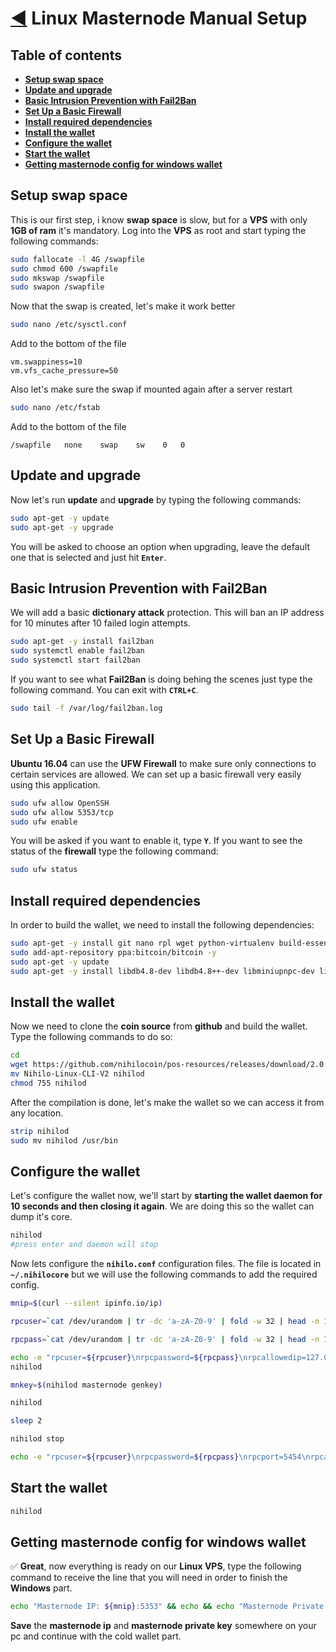 # [:arrow_backward:](./README.md) Linux Masternode Manual Setup

## Table of contents
- **[Setup swap space](#setup-swap-space)**
- **[Update and upgrade](#update-and-upgrade)**
- **[Basic Intrusion Prevention with Fail2Ban](#basic-intrusion-prevention-with-fail2ban)**
- **[Set Up a Basic Firewall](#set-up-a-basic-firewall)**
- **[Install required dependencies](#install-required-dependencies)**
- **[Install the wallet](#install-the-wallet)**
- **[Configure the wallet](#configure-the-wallet)**
- **[Start the wallet](#start-the-wallet)**
- **[Getting masternode config for windows wallet](#getting-masternode-config-for-windows-wallet)**

## Setup swap space
This is our first step, i know **swap space** is slow, but for a **VPS** with only **1GB of ram** it's mandatory. Log into the **VPS** as root and start typing the following commands:

````bash
sudo fallocate -l 4G /swapfile
sudo chmod 600 /swapfile
sudo mkswap /swapfile
sudo swapon /swapfile
````

Now that the swap is created, let's make it work better

````bash
sudo nano /etc/sysctl.conf
````

Add to the bottom of the file

````
vm.swappiness=10
vm.vfs_cache_pressure=50	
````

Also let's make sure the swap if mounted again after a server restart

````bash
sudo nano /etc/fstab
````

Add to the bottom of the file

````
/swapfile   none    swap    sw    0   0
````

## Update and upgrade
Now let's run **update** and **upgrade** by typing the following commands:

````bash
sudo apt-get -y update
sudo apt-get -y upgrade
````

You will be asked to choose an option when upgrading, leave the default one that is selected and just hit **``Enter``**.

## Basic Intrusion Prevention with Fail2Ban
We will add a basic **dictionary attack** protection. This will ban an IP address for 10 minutes after 10 failed login attempts.

````bash
sudo apt-get -y install fail2ban
sudo systemctl enable fail2ban
sudo systemctl start fail2ban
````

If you want to see what **Fail2Ban** is doing behing the scenes just type the following command. You can exit with **``CTRL+C``**.

````bash
sudo tail -f /var/log/fail2ban.log
````

## Set Up a Basic Firewall
**Ubuntu 16.04** can use the **UFW Firewall** to make sure only connections to certain services are allowed. We can set up a basic firewall very easily using this application.

````bash
sudo ufw allow OpenSSH
sudo ufw allow 5353/tcp
sudo ufw enable
````

You will be asked if you want to enable it, type **``Y``**. If you want to see the status of the **firewall** type the following command:

````bash
sudo ufw status
````

## Install required dependencies
In order to build the wallet, we need to install the following dependencies:

````bash
sudo apt-get -y install git nano rpl wget python-virtualenv build-essential libtool automake autoconf autotools-dev autoconf pkg-config libssl-dev libgmp3-dev libevent-dev bsdmainutils libboost-all-dev software-properties-common python-software-properties virtualenv
sudo add-apt-repository ppa:bitcoin/bitcoin -y
sudo apt-get -y update
sudo apt-get -y install libdb4.8-dev libdb4.8++-dev libminiupnpc-dev libzmq5
````	

## Install the wallet
Now we need to clone the **coin source** from **github** and build the wallet. Type the following commands to do so:

````bash
cd
wget https://github.com/nihilocoin/pos-resources/releases/download/2.0.0/Nihilo-Linux-CLI-V2
mv Nihilo-Linux-CLI-V2 nihilod
chmod 755 nihilod
````

After the compilation is done, let's make the wallet so we can access it from any location.

````bash
strip nihilod
sudo mv nihilod /usr/bin
````

## Configure the wallet
Let's configure the wallet now, we'll start by **starting the wallet daemon for 10 seconds and then closing it again**. We are doing this so the wallet can dump it's core.

````bash
nihilod
#press enter and daemon will stop
````

Now lets configure the **``nihilo.conf``** configuration files. The file is located in **``~/.nihilocore``** but we will use the following commands to add the required config.

````bash
mnip=$(curl --silent ipinfo.io/ip)

rpcuser=`cat /dev/urandom | tr -dc 'a-zA-Z0-9' | fold -w 32 | head -n 1`

rpcpass=`cat /dev/urandom | tr -dc 'a-zA-Z0-9' | fold -w 32 | head -n 1`

echo -e "rpcuser=${rpcuser}\nrpcpassword=${rpcpass}\nrpcallowedip=127.0.0.1\nlisten=1\nserver=1\ndaemon=1" > ~/.nihilo/.nihilo.conf
nihilod

mnkey=$(nihilod masternode genkey)

nihilod

sleep 2

nihilod stop

echo -e "rpcuser=${rpcuser}\nrpcpassword=${rpcpass}\nrpcport=5454\nrpcallowip=127.0.0.1\ndaemon=1\nserver=1\nlisten=1\ntxindex=1\nlistenonion=0\nmasternode=1\nmasternodeaddr=${mnip}:${COINPORT}\nmasternodeprivkey=${mnkey}\naddnode=ns1.nihilo.space\naddnode=ns2.nihilo.space\naddnode=ns3.nihilo.space\naddnode=ns4.nihilo.space\naddnode=ns5.nihilo.space\naddnode=ns6.nihilo.space\naddnode=ns7.nihilo.space\naddnode=ns8.nihilo.space\naddnode=ns9.nihilo.space\naddnode=ns10.nihilo.space" > ~/.nihilo/.nihilo.conf
````

## Start the wallet

````bash
nihilod
````

## Getting masternode config for windows wallet
:white_check_mark: **Great**, now everything is ready on our **Linux VPS**, type the following command to receive the line that you will need in order to finish the **Windows** part.

````bash
echo "Masternode IP: ${mnip}:5353" && echo && echo "Masternode Private Key: ${mnkey}"
````

**Save** the **masternode ip** and **masternode private key** somewhere on your pc and continue with the cold wallet part.
